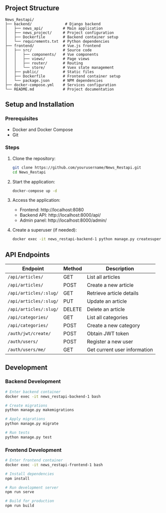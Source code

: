 
## Project Structure

```
News_Restapi/
├── backend/               # Django backend
│   ├── news_api/         # Main application
│   ├── news_project/     # Project configuration
│   ├── Dockerfile        # Backend container setup
│   └── requirements.txt  # Python dependencies
├── frontend/             # Vue.js frontend
│   ├── src/              # Source code
│   │   ├── components/   # Vue components
│   │   ├── views/        # Page views
│   │   ├── router/       # Routing
│   │   └── store/        # Vuex state management
│   ├── public/           # Static files
│   ├── Dockerfile        # Frontend container setup
│   └── package.json      # NPM dependencies
├── docker-compose.yml    # Services configuration
└── README.md             # Project documentation
```

## Setup and Installation

### Prerequisites
- Docker and Docker Compose
- Git

### Steps

1. Clone the repository:
   ```bash
   git clone https://github.com/yourusername/News_Restapi.git
   cd News_Restapi
   ```

2. Start the application:
   ```bash
   docker-compose up -d
   ```

3. Access the application:
   - Frontend: http://localhost:8080
   - Backend API: http://localhost:8000/api/
   - Admin panel: http://localhost:8000/admin/

4. Create a superuser (if needed):
   ```bash
   docker exec -it news_restapi-backend-1 python manage.py createsuperuser
   ```

## API Endpoints

| Endpoint | Method | Description |
|----------|--------|-------------|
| `/api/articles/` | GET | List all articles |
| `/api/articles/` | POST | Create a new article |
| `/api/articles/:slug/` | GET | Retrieve article details |
| `/api/articles/:slug/` | PUT | Update an article |
| `/api/articles/:slug/` | DELETE | Delete an article |
| `/api/categories/` | GET | List all categories |
| `/api/categories/` | POST | Create a new category |
| `/auth/jwt/create/` | POST | Obtain JWT token |
| `/auth/users/` | POST | Register a new user |
| `/auth/users/me/` | GET | Get current user information |

## Development

### Backend Development

```bash
# Enter backend container
docker exec -it news_restapi-backend-1 bash

# Create migrations
python manage.py makemigrations

# Apply migrations
python manage.py migrate

# Run tests
python manage.py test
```

### Frontend Development

```bash
# Enter frontend container
docker exec -it news_restapi-frontend-1 bash

# Install dependencies
npm install

# Run development server
npm run serve

# Build for production
npm run build
```

